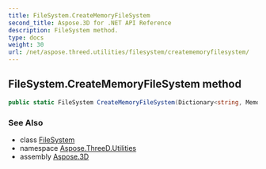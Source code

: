 ```yaml
---
title: FileSystem.CreateMemoryFileSystem
second_title: Aspose.3D for .NET API Reference
description: FileSystem method. 
type: docs
weight: 30
url: /net/aspose.threed.utilities/filesystem/creatememoryfilesystem/
---
```

## FileSystem.CreateMemoryFileSystem method

```csharp
public static FileSystem CreateMemoryFileSystem(Dictionary<string, MemoryStream> files = null)
```

### See Also

* class [FileSystem](../)
* namespace [Aspose.ThreeD.Utilities](../../filesystem/)
* assembly [Aspose.3D](../../../)


